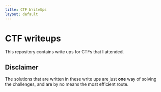 ```yaml
---
title: CTF WriteUps
layout: default
---
```


CTF writeups
============

This repository contains write ups for CTFs that I attended.

Disclaimer
----------

The solutions that are written in these write ups are just **one** way of solving the challenges, and are by no means the most efficient route.
